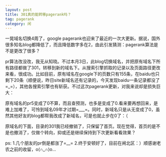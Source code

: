 ```yaml
---
layout: post
title: 301真的能转移pagerank吗？
tag: pagerank
category: 闲
---
```

一晃域名切换4周了，google pagerank也迎来了最近的一次大更新。据说，国外很多知名blog都降低了，而且降低数字多在2，由此引发猜测：pagerank算法是不是更改了很多？

pr算法改没改，我无从知晓。不过本月3日，此blog切换域名，并把原有域名下所有路径都做了301，转移到新的域名下。从搜索引擎抓取的记录以及页面路径更改来看，很成功。比如目前，原有域名在google下的页数只有155条，在baidu也只剩下20条（顺便说，昨日site新域名还有记录的，今天发现baidu一条记录都没了=_=），其他各搜索引擎也有斩获。不过这次pagerank更新，对我来说却是损失巨大：

原有域名的pr5变成了0不算，而且查预测，也多是变成了0.看来要再想回来，是难上加难了，可怜到域名09年才过期=___=。同时，新域名只是从无变成了0，虽然其他好友的blog都帮我改成了新域名，可是也就止步在0了：（

原域名的下面，目录的301我已经撤销了，只保留了首页。现在觉得，首页的是不是也撤消了，仅做个转向，抑或还是继续保持到下次更新看看效果？

ps:
1.几个朋友的pr倒是都涨了=__=
2.终于安顿好了，目前在闸北区：）顺感谢老农之前的收留，o(∩_∩)o...